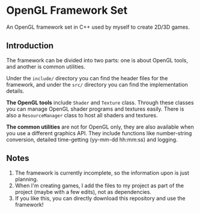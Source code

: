 # OpenGL Framework Set

An OpenGL framework set in C++ used by myself to create 2D/3D games.

## Introduction

The framework can be divided into two parts: one is about OpenGL tools, and another is common utilities.

Under the `include/` directory you can find the header files for the framework, and under the `src/` directory you can find the implementation details.

**The OpenGL tools** include `Shader` and `Texture` class. Through these classes you can manage OpenGL shader programs and textures easily. There is also a `ResourceManager` class to host all shaders and textures.

**The common utilities** are not for OpenGL only, they are also available when you use a different graphics API. They include functions like number-string conversion, detailed time-getting (yy-mm-dd hh:mm:ss) and logging.

## Notes

1. The framework is currently incomplete, so the information upon is just planning.
2. When I'm creating games, I add the files to my project as part of the project (maybe with a few edits), not as dependencies.
3. If you like this, you can directly download this repository and use the framework!
